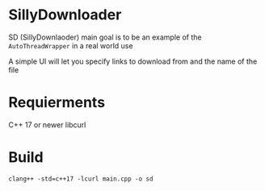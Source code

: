 # SillyDownloader
SD (SillyDownlaoder) main goal is to be an example of the ```AutoThreadWrapper```
in a real world use

A simple UI will let you specify links to download from and the name of the
file


# Requierments
C++ 17 or newer
libcurl 

# Build
```clang++ -std=c++17 -lcurl main.cpp -o sd```
